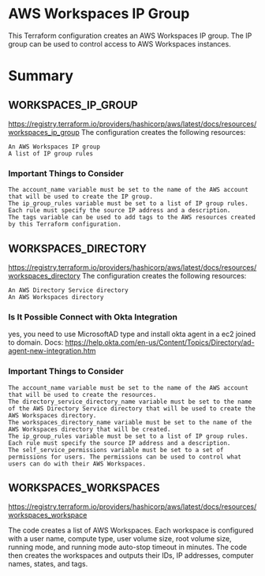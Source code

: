 # AWS Workspaces IP Group

This Terraform configuration creates an AWS Workspaces IP group. The IP group can be used to control access to AWS Workspaces instances.

# Summary

## WORKSPACES_IP_GROUP
https://registry.terraform.io/providers/hashicorp/aws/latest/docs/resources/workspaces_ip_group 
The configuration creates the following resources:

    An AWS Workspaces IP group
    A list of IP group rules

### Important Things to Consider

    The account_name variable must be set to the name of the AWS account that will be used to create the IP group.
    The ip_group_rules variable must be set to a list of IP group rules. Each rule must specify the source IP address and a description.
    The tags variable can be used to add tags to the AWS resources created by this Terraform configuration.

## WORKSPACES_DIRECTORY
https://registry.terraform.io/providers/hashicorp/aws/latest/docs/resources/workspaces_directory
The configuration creates the following resources:

    An AWS Directory Service directory
    An AWS Workspaces directory

### Is It Possible Connect with Okta Integration
yes, you need to use MicrosoftAD type and install okta agent in a ec2 joined to domain.
Docs:
https://help.okta.com/en-us/Content/Topics/Directory/ad-agent-new-integration.htm 

### Important Things to Consider

    The account_name variable must be set to the name of the AWS account that will be used to create the resources.
    The directory_service_directory_name variable must be set to the name of the AWS Directory Service directory that will be used to create the AWS Workspaces directory.
    The workspaces_directory_name variable must be set to the name of the AWS Workspaces directory that will be created.
    The ip_group_rules variable must be set to a list of IP group rules. Each rule must specify the source IP address and a description.
    The self_service_permissions variable must be set to a set of permissions for users. The permissions can be used to control what users can do with their AWS Workspaces.

## WORKSPACES_WORKSPACES
https://registry.terraform.io/providers/hashicorp/aws/latest/docs/resources/workspaces_workspace 

The code creates a list of AWS Workspaces. Each workspace is configured with a user name, compute type, user volume size, root volume size, running mode, and running mode auto-stop timeout in minutes. The code then creates the workspaces and outputs their IDs, IP addresses, computer names, states, and tags.

